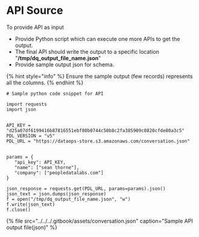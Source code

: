 # API Source

To provide API as input 

* Provide Python script which can execute one more APIs to get the output.
* The final API should write the output to a specific location "**/tmp/dq\_output\_file\_name.json**"
* Provide sample output json for schema.

{% hint style="info" %}
Ensure the sample output \(few records\) represents all the columns.
{% endhint %}

```text
# Sample python code snippet for API

import requests
import json

 
API_KEY = "d25a07df6199416b87816551ebf80b0744c50b8c2fa385909c0820cfde80a3c5"
PDL_VERSION = "v5"
PDL_URL = "https://dataops-store.s3.amazonaws.com/conversation.json"
 
 
params = {
   "api_key": API_KEY,
   "name": ["sean thorne"],
   "company": ["peopledatalabs.com"]
}
 
json_response = requests.get(PDL_URL, params=params).json()
json_text = json.dumps(json_response)
f = open("/tmp/dq_output_file_name.json", "w")
f.write(json_text)
f.close()
```



{% file src="../../../.gitbook/assets/conversation.json" caption="Sample API output file\(json\)" %}



